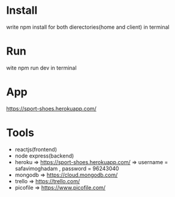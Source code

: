 # Install
write npm install for both dierectories(home and client) in terminal

# Run
wite npm run dev in terminal

# App
https://sport-shoes.herokuapp.com/

# Tools
* reactjs(frontend)
* node express(backend)
* heroku   => https://sport-shoes.herokuapp.com/ => username = safavimoghadam , password = 96243040
* mongodb  => https://cloud.mongodb.com/
* trello   => https://trello.com/
* picofile => https://www.picofile.com/
